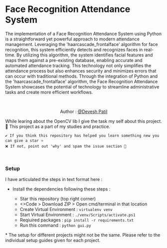 Face Recognition Attendance System
===================

The implementation of a Face Recognition Attendance System using Python is a straightforward yet powerful approach to modern attendance management. Leveraging the 'haarcascade_frontalface' algorithm for face recognition, this system efficiently detects and recognizes faces in real-time. By utilizing this algorithm, the system identifies facial features and maps them against a pre-existing database, enabling accurate and automated attendance tracking. This technology not only simplifies the attendance process but also enhances security and minimizes errors that can occur with traditional methods. Through the integration of Python and the 'haarcascade_frontalface' algorithm, the Face Recognition Attendance System showcases the potential of technology to streamline administrative tasks and create more efficient workflows.

<br>

<p align="center">
Author : 
  <a href="https://github.com/DeveshPatil921">
    @Devesh Patil
  </a>
</p>

While learing about the OpenCV lib I give the task my self about this project.
:notebook: This project as a part of my studies and practice.

```
✔️ If you think this repository has helped you learn something new you can give a star ⭐ 
❌ If not, point out 'why' and spam the issue section 🚩 
```
<br>

### Setup 

I have articulated the steps in text format here : 

- Install the dependencies following these steps : 

  - Star this repository (top right corner) 
  - <>Code > Download ZIP > Open cmd/terminal in that location
  - Create Virtual Environment : `virtualenv venv`
  - Start Virtual Environment : `./venv/Scripts/activate.ps1`
  - Reqiuired packages : `pip install -r requirements.txt`
  - Run this command : `python gui.py`

\* The setup for different projects might not be the same. Please refer to the individual setup guides given for each project.

<br>


